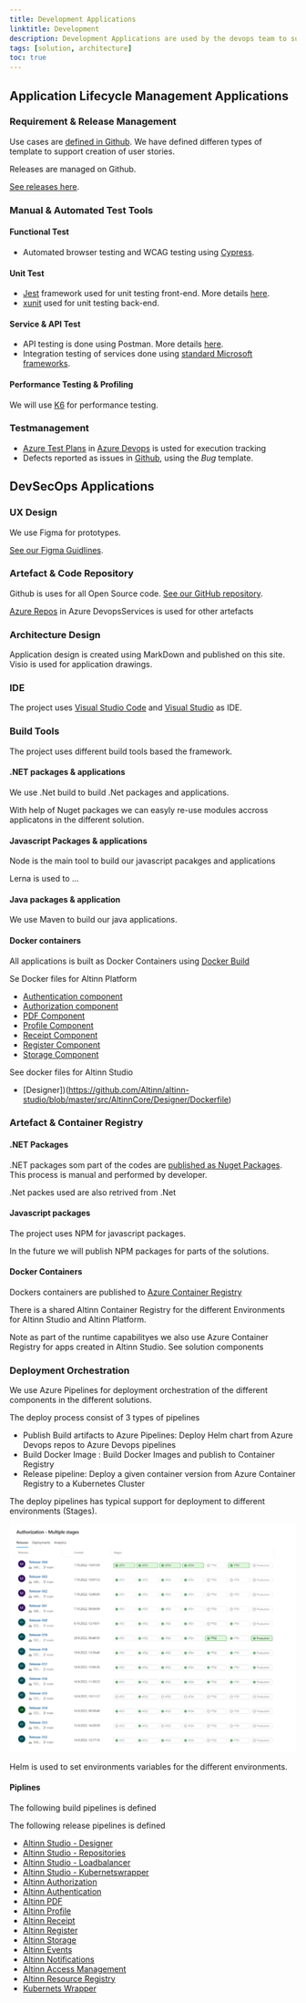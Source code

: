 ```yaml
---
title: Development Applications
linktitle: Development 
description: Development Applications are used by the devops team to support the different development capabilities required.
tags: [solution, architecture]
toc: true
---
```


## Application Lifecycle Management Applications

### Requirement & Release Management

Use cases are [defined in Github](https://github.com/Altinn/altinn-studio/issues?q=is%3Aopen+is%3Aissue+label%3Akind%2Fuser-story).
We have defined differen types of template to support creation of user stories.

Releases are managed on Github. 

[See releases here](https://github.com/Altinn/altinn-studio/releases).

### Manual & Automated Test Tools

#### Functional Test
- Automated browser testing and WCAG testing using [Cypress](https://www.cypress.io/).

#### Unit Test
- [Jest](https://jestjs.io/) framework used for unit testing front-end. More details [here](/en/community/contributing/handbook/test/unit-testing/).
- [xunit](https://xunit.net/) used for unit testing back-end.

#### Service & API Test

- API testing is done using Postman. More details [here](/en/community/contributing/handbook/test/postman/).
- Integration testing of services done using [standard Microsoft frameworks](https://docs.microsoft.com/en-us/aspnet/core/test/integration-tests?view=aspnetcore-3.1).

#### Performance Testing & Profiling
We will use [K6](https://k6.io/) for performance testing.

### Testmanagement
- [Azure Test Plans](https://azure.microsoft.com/en-us/services/devops/test-plans/) in [Azure Devops](https://azure.microsoft.com/en-us/services/devops/) is usted for execution tracking
- Defects reported as issues in [Github](https://github.com/Altinn/altinn-studio/issues), using the _Bug_ template. 


## DevSecOps Applications

### UX Design
We use Figma for prototypes. 

[See our Figma Guidlines](/en/altinn-studio/v8/guides/design/prototype/).


### Artefact & Code Repository
Github is uses for all Open Source code. 
[See our GitHub repository](https://github.com/Altinn/altinn-studio).

[Azure Repos](https://azure.microsoft.com/en-us/services/devops/repos/) in Azure DevopsServices is used for other artefacts

### Architecture Design
Application design is created using MarkDown and published on this site. Visio is used for application drawings.

### IDE 
The project uses [Visual Studio Code](https://code.visualstudio.com/) and [Visual Studio](https://visualstudio.microsoft.com/) as IDE.

### Build Tools
The project uses different build tools based the framework.

#### .NET packages & applications
We use .Net build to build .Net packages and applications. 

With help of Nuget packages we can easyly re-use modules accross applicatons in the different solution.

#### Javascript Packages & applications
Node is the main tool to build our javascript pacakges and applications

Lerna is used to ...

#### Java packages & application
We use Maven to build our java applications.


#### Docker containers
All applications is built as Docker Containers using [Docker Build](https://docs.docker.com/engine/reference/commandline/build/)

Se Docker files for Altinn Platform

- [Authentication component](https://github.com/Altinn/altinn-studio/blob/master/src/Altinn.Platform/Altinn.Platform.Authentication/Authentication/Dockerfile) 
- [Authorization component](https://github.com/Altinn/altinn-studio/blob/master/src/Altinn.Platform/Altinn.Platform.Authorization/Authorization/Dockerfile)
- [PDF Component](https://github.com/Altinn/altinn-studio/blob/master/src/Altinn.Platform/Altinn.Platform.PDF/Dockerfile)
- [Profile Component](https://github.com/Altinn/altinn-studio/blob/master/src/Altinn.Platform/Altinn.Platform.Profile/Profile/Dockerfile)
- [Receipt Component](https://github.com/Altinn/altinn-studio/blob/master/src/Altinn.Platform/Altinn.Platform.Receipt/Receipt/Dockerfile)
- [Register Component](https://github.com/Altinn/altinn-studio/blob/master/src/Altinn.Platform/Altinn.Platform.Register/Register/Dockerfile)
- [Storage Component](https://github.com/Altinn/altinn-studio/blob/master/src/Altinn.Platform/Altinn.Platform.Storage/Storage/Dockerfile)

See docker files for Altinn Studio

- [Designer])(https://github.com/Altinn/altinn-studio/blob/master/src/AltinnCore/Designer/Dockerfile)


### Artefact & Container Registry

#### .NET Packages

.NET packages som part of the codes are [published as Nuget Packages](https://www.nuget.org/profiles/altinn). 
This process is manual and performed by developer.

.Net packes used are also retrived from .Net

#### Javascript packages

The project uses NPM for javascript packages. 

In the future we will publish NPM packages for parts of the solutions.


#### Docker Containers
Dockers containers are published to [Azure Container Registry](https://azure.microsoft.com/en-us/services/container-registry/)

There is a shared Altinn Container Registry for the different Environments for Altinn Studio and Altinn Platform.

Note as part of the runtime capabilityes we also use Azure Container Registry for apps created in Altinn Studio. See solution components


### Deployment Orchestration

We use Azure Pipelines for deployment orchestration of the different components in the different solutions. 

The deploy process consist of 3 types of pipelines

- Publish Build artifacts to Azure Pipelines: Deploy Helm chart from Azure Devops repos to Azure Devops pipelines
- Build Docker Image : Build Docker Images and publish to Container Registry
- Release pipeline: Deploy a given container version from Azure Container Registry to a Kubernetes Cluster


The deploy pipelines has typical support for deployment to different environments (Stages). 

![Release pipelines](releasepipeline.png)

Helm is used to set environments variables for the different environments. 

#### Piplines

The following build pipelines is defined



The following release pipelines is defined

- [Altinn Studio - Designer](https://dev.azure.com/brreg/altinn-studio/_release?_a=releases&view=mine&definitionId=18)
- [Altinn Studio - Repositories](https://dev.azure.com/brreg/altinn-studio/_release?_a=releases&view=mine&definitionId=5)
- [Altinn Studio - Loadbalancer](https://dev.azure.com/brreg/altinn-studio/_release?_a=releases&view=all&definitionId=28)
- [Altinn Studio - Kubernetswrapper](https://dev.azure.com/brreg/altinn-studio/_release?_a=releases&view=all&definitionId=32)
- [Altinn Authorization](https://dev.azure.com/brreg/altinn-studio/_release?_a=releases&view=mine&definitionId=20)
- [Altinn Authentication](https://dev.azure.com/brreg/altinn-studio/_release?_a=releases&view=mine&definitionId=20)
- [Altinn PDF](https://dev.azure.com/brreg/altinn-studio/_release?_a=releases&view=mine&definitionId=21)
- [Altinn Profile](https://dev.azure.com/brreg/altinn-studio/_release?_a=releases&view=mine&definitionId=17)
- [Altinn Receipt](https://dev.azure.com/brreg/altinn-studio/_release?_a=releases&view=mine&definitionId=16)
- [Altinn Register](https://dev.azure.com/brreg/altinn-studio/_release?_a=releases&view=mine&definitionId=19)
- [Altinn Storage](https://dev.azure.com/brreg/altinn-studio/_release?_a=releases&view=mine&definitionId=22)
- [Altinn Events](https://dev.azure.com/brreg/altinn-studio/_release?_a=releases&view=all&definitionId=27)
- [Altinn Notifications](https://dev.azure.com/brreg/altinn-studio/_release?_a=releases&view=all&definitionId=34)
- [Altinn Access Management](https://dev.azure.com/brreg/altinn-studio/_release?_a=releases&view=all&definitionId=37)
- [Altinn Resource Registry](https://dev.azure.com/brreg/altinn-studio/_release?_a=releases&view=all&definitionId=36)
- [Kubernets Wrapper](https://dev.azure.com/brreg/altinn-studio/_release?_a=releases&view=all&definitionId=31)
  